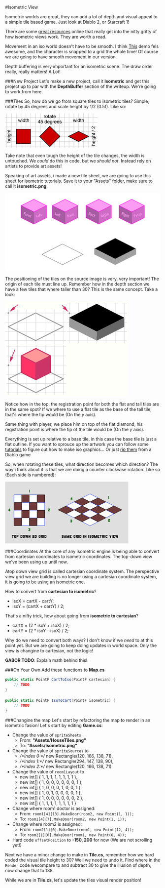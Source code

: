 #Isometric View

Isometric worlds are great, they can add a lot of depth and visual appeal to a simple tile based game. Just look at Diablo 2, or Starcraft 1! 

There are some [great resources](http://gamedevelopment.tutsplus.com/tutorials/creating-isometric-worlds-a-primer-for-game-developers--gamedev-6511) online that really get into the nitty gritty of how isometric views work. They are worth a read.

Movement in an iso world doesn't have to be smooth. I think [This](http://www.gotoandplay.it/_articles/2007/03/isometric.php) demo fels awesome, and the character is snapped to a grid the whole time! Of course we are going to have smooth movement in our version.

Depth buffering is very important for an isometric scene. The draw order really, really matters! A Lot!

###New Project
Let's make a new project, call it **Isometric** and get this project up to par with the **DepthBuffer** section of the writeup. We're going to work from here.

###Tiles
So, how do we go from square tiles to isometric tiles? Simple, rotate by 45 degrees and scale height by 1/2 (0.5f). Like so:

![TUT16A](Images/tut16a.gif)

Take note that even tough the height of the tile changes, the width is untouched. We _could_ do this in code, but we _should not_. Instead rely on artists to provide art assets! 

Speaking of art assets, i made a new tile sheet, we are going to use this sheet for isometric tutorials. Save it to your "Assets" folder, make sure to call it **isometric.png**.

![ISO](Images/isometric.png)

The positioning of the tiles on the source image is very, very important! The origin of each tile must line up. Remember how in the depth section we have a few tiles that where taller than 30? This is the same concept. Take a look:

![TUT16B](Images/tut16b.gif)

Notice how in the top, the registration point for both the flat and tall tiles are in the same spot? If we where to use a flat tile as the base of the tall tile, that's where the tip would be (On the y axis).

Same thing with player, we place him on top of the flat diamond, his registration point is where the tip of the tile would be (On the y axis).

Everything is set up relative to a base tile, in this case the base tile is just a flat outline. If you want to sprouce up the artwork you can follow some [tutorials](http://www.2dgameartguru.com/2012/02/building-isometric-art-in-vectors-step.html) to figure out how to make iso graphics... Or just [rip them](http://www.spriters-resource.com/pc_computer/diablo2diablo2lordofdestruction/) from a Diablo game

So, when rotating these tiles, what direction becomes which direction? The way i think about it is that we are doing a counter clockwise rotation. Like so (Each side is numbered):

![ROTATE](Images/the_isometric_grid.jpg)

###Coordinates
At the core of any isometric engine is being able to convert from cartesian coordinates to isometric coordinates. The top-down view we've been using up until now.

Atop down view grid is called cartesian coordinate system. The perspective view grid we are building is no longer using a cartesian coordinate system, it is going to be using an isometric one.

How to convert from **cartesian to isometric**?

* isoX = cartX - cartY;
* isoY = (cartX + cartY) / 2;

That's a nifty trick, how about going from **isometric to cartesian**?

* cartX = (2 * isoY + isoX) / 2;
* cartY = (2 * isoY - isoX) / 2;

Why do we need to convert both ways? I don't know if we _need_ to at this point yet. But we are going to keep doing updates in world space. Only the view is changine to cartesian, not the logic!

**GABOR TODO**: Explain math behind this!

###On Your Own
Add these functions to **Map.cs**

```cs
public static PointF CartToIso(PointF cartesian) {
    // TODO
}

public static PointF IsoToCart(PointF isometric) {
    // TODO 
}
```

###Changine the map
Let's start by refactoring the map to render in an isometric fasion! Let's start by editing **Game.cs**:

* Change the value of ```spriteSheets```
  * From: **"Assets/HouseTiles.png"**
  * To: **"Assets/isometric.png"**
* Change the value of ```spriteSources``` to
  * _/\*Index 0:\*/_ new Rectangle(120, 166, 138, 71),
  * _/\*Index 1:\*/_ new Rectangle(294, 147, 138, 90),
  * _/\*Index 2:\*/_ new Rectangle(120, 166, 138, 71)
* Change the value of ```room1Layout``` to
  * new int[] { 1, 1, 1, 1, 1, 1, 1, 1 },
  * new int[] { 1, 0, 0, 0, 0, 0, 0, 1 },
  * new int[] { 1, 0, 0, 0, 1, 0, 0, 1 },
  * new int[] { 1, 0, 1, 0, 0, 0, 0, 1 },
  * new int[] { 1, 0, 0, 0, 0, 0, 0, 2 },
  * new int[] { 1, 1, 1, 1, 1, 1, 1, 1 } 
* Change where room1 doctor is assigned:
  * From: ```room1[4][13].MakeDoor(room2, new Point(1, 1));```
  * To: ```room1[4][7].MakeDoor(room2, new Point(1, 1));```
* Change where room2 is assigned:
  * From: ```room2[1][0].MakeDoor(room1, new Point(12, 4));```  
  * To: ```room2[1][0].MakeDoor(room1, new Point(6, 4));```
* Hard code ```offsetPosition``` to **-150, 200** for now (We are not scrolling yet!)

Next we have a minor change to make in **Tile.cs**, remember how we hard coded the visual tile height to 30? Well we need to undo it. Find where in the ```Render``` code wecompare to and subtract 30 to give the illusion of depth, now change that to 138.

While we are in **Tile.cs**, let's update the tiles visual render position!